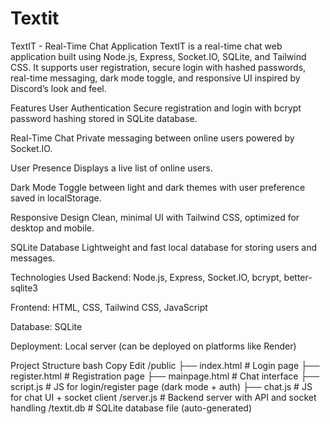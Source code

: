 # Textit
TextIT - Real-Time Chat Application
TextIT is a real-time chat web application built using Node.js, Express, Socket.IO, SQLite, and Tailwind CSS. It supports user registration, secure login with hashed passwords, real-time messaging, dark mode toggle, and responsive UI inspired by Discord’s look and feel.

Features
User Authentication
Secure registration and login with bcrypt password hashing stored in SQLite database.

Real-Time Chat
Private messaging between online users powered by Socket.IO.

User Presence
Displays a live list of online users.

Dark Mode
Toggle between light and dark themes with user preference saved in localStorage.

Responsive Design
Clean, minimal UI with Tailwind CSS, optimized for desktop and mobile.

SQLite Database
Lightweight and fast local database for storing users and messages.

Technologies Used
Backend: Node.js, Express, Socket.IO, bcrypt, better-sqlite3

Frontend: HTML, CSS, Tailwind CSS, JavaScript

Database: SQLite

Deployment: Local server (can be deployed on platforms like Render)

Project Structure
bash
Copy
Edit
/public
  ├── index.html          # Login page
  ├── register.html       # Registration page
  ├── mainpage.html       # Chat interface
  ├── script.js           # JS for login/register page (dark mode + auth)
  ├── chat.js             # JS for chat UI + socket client
/server.js                # Backend server with API and socket handling
/textit.db                # SQLite database file (auto-generated)
